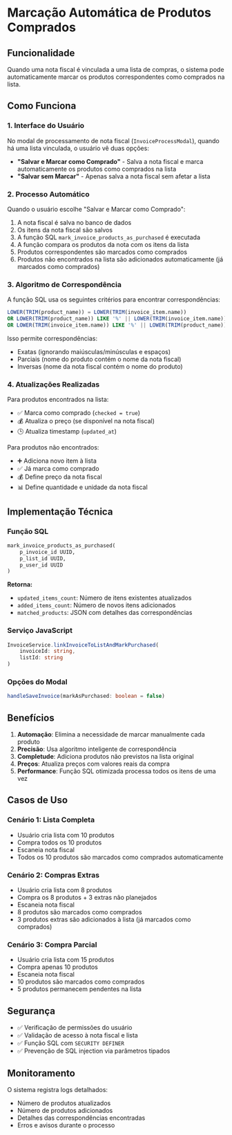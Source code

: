 # Marcação Automática de Produtos Comprados

## Funcionalidade

Quando uma nota fiscal é vinculada a uma lista de compras, o sistema pode automaticamente marcar os produtos correspondentes como comprados na lista.

## Como Funciona

### 1. Interface do Usuário

No modal de processamento de nota fiscal (`InvoiceProcessModal`), quando há uma lista vinculada, o usuário vê duas opções:

- **"Salvar e Marcar como Comprado"** - Salva a nota fiscal e marca automaticamente os produtos como comprados na lista
- **"Salvar sem Marcar"** - Apenas salva a nota fiscal sem afetar a lista

### 2. Processo Automático

Quando o usuário escolhe "Salvar e Marcar como Comprado":

1. A nota fiscal é salva no banco de dados
2. Os itens da nota fiscal são salvos
3. A função SQL `mark_invoice_products_as_purchased` é executada
4. A função compara os produtos da nota com os itens da lista
5. Produtos correspondentes são marcados como comprados
6. Produtos não encontrados na lista são adicionados automaticamente (já marcados como comprados)

### 3. Algoritmo de Correspondência

A função SQL usa os seguintes critérios para encontrar correspondências:

```sql
LOWER(TRIM(product_name)) = LOWER(TRIM(invoice_item.name))
OR LOWER(TRIM(product_name)) LIKE '%' || LOWER(TRIM(invoice_item.name)) || '%'
OR LOWER(TRIM(invoice_item.name)) LIKE '%' || LOWER(TRIM(product_name)) || '%'
```

Isso permite correspondências:
- Exatas (ignorando maiúsculas/minúsculas e espaços)
- Parciais (nome do produto contém o nome da nota fiscal)
- Inversas (nome da nota fiscal contém o nome do produto)

### 4. Atualizações Realizadas

Para produtos encontrados na lista:
- ✅ Marca como comprado (`checked = true`)
- 💰 Atualiza o preço (se disponível na nota fiscal)
- 🕒 Atualiza timestamp (`updated_at`)

Para produtos não encontrados:
- ➕ Adiciona novo item à lista
- ✅ Já marca como comprado
- 💰 Define preço da nota fiscal
- 📊 Define quantidade e unidade da nota fiscal

## Implementação Técnica

### Função SQL

```sql
mark_invoice_products_as_purchased(
    p_invoice_id UUID,
    p_list_id UUID,
    p_user_id UUID
)
```

**Retorna:**
- `updated_items_count`: Número de itens existentes atualizados
- `added_items_count`: Número de novos itens adicionados
- `matched_products`: JSON com detalhes das correspondências

### Serviço JavaScript

```typescript
InvoiceService.linkInvoiceToListAndMarkPurchased(
    invoiceId: string,
    listId: string
)
```

### Opções do Modal

```typescript
handleSaveInvoice(markAsPurchased: boolean = false)
```

## Benefícios

1. **Automação**: Elimina a necessidade de marcar manualmente cada produto
2. **Precisão**: Usa algoritmo inteligente de correspondência
3. **Completude**: Adiciona produtos não previstos na lista original
4. **Preços**: Atualiza preços com valores reais da compra
5. **Performance**: Função SQL otimizada processa todos os itens de uma vez

## Casos de Uso

### Cenário 1: Lista Completa
- Usuário cria lista com 10 produtos
- Compra todos os 10 produtos
- Escaneia nota fiscal
- Todos os 10 produtos são marcados como comprados automaticamente

### Cenário 2: Compras Extras
- Usuário cria lista com 8 produtos
- Compra os 8 produtos + 3 extras não planejados
- Escaneia nota fiscal
- 8 produtos são marcados como comprados
- 3 produtos extras são adicionados à lista (já marcados como comprados)

### Cenário 3: Compra Parcial
- Usuário cria lista com 15 produtos
- Compra apenas 10 produtos
- Escaneia nota fiscal
- 10 produtos são marcados como comprados
- 5 produtos permanecem pendentes na lista

## Segurança

- ✅ Verificação de permissões do usuário
- ✅ Validação de acesso à nota fiscal e lista
- ✅ Função SQL com `SECURITY DEFINER`
- ✅ Prevenção de SQL injection via parâmetros tipados

## Monitoramento

O sistema registra logs detalhados:
- Número de produtos atualizados
- Número de produtos adicionados
- Detalhes das correspondências encontradas
- Erros e avisos durante o processo